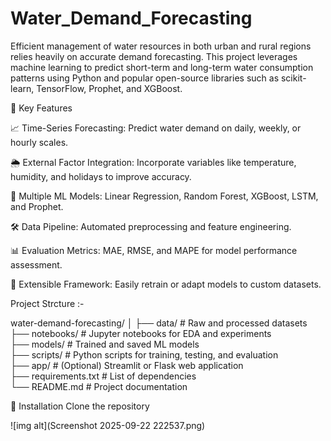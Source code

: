 # Water_Demand_Forecasting
Efficient management of water resources in both urban and rural regions relies heavily on accurate demand forecasting. This project leverages machine learning to predict short-term and long-term water consumption patterns using Python and popular open-source libraries such as scikit-learn, TensorFlow, Prophet, and XGBoost.

🔑 Key Features

📈 Time-Series Forecasting: Predict water demand on daily, weekly, or hourly scales.

🌦️ External Factor Integration: Incorporate variables like temperature, humidity, and holidays to improve accuracy.

🧠 Multiple ML Models: Linear Regression, Random Forest, XGBoost, LSTM, and Prophet.

🛠️ Data Pipeline: Automated preprocessing and feature engineering.

📊 Evaluation Metrics: MAE, RMSE, and MAPE for model performance assessment.

🧪 Extensible Framework: Easily retrain or adapt models to custom datasets.

Project Strcture :-

water-demand-forecasting/
│
├── data/           # Raw and processed datasets  
├── notebooks/      # Jupyter notebooks for EDA and experiments  
├── models/         # Trained and saved ML models  
├── scripts/        # Python scripts for training, testing, and evaluation  
├── app/            # (Optional) Streamlit or Flask web application  
├── requirements.txt # List of dependencies  
└── README.md       # Project documentation  

🔧 Installation
Clone the repository

![img alt](Screenshot 2025-09-22 222537.png)
